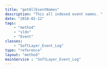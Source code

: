 ```yaml
---
title: "getAllEventNames"
description: "This all indexed event names. "
date: "2018-02-12"
tags:
    - "method"
    - "sldn"
    - "Event"
classes:
    - "SoftLayer_Event_Log"
type: "reference"
layout: "method"
mainService : "SoftLayer_Event_Log"
---
```

